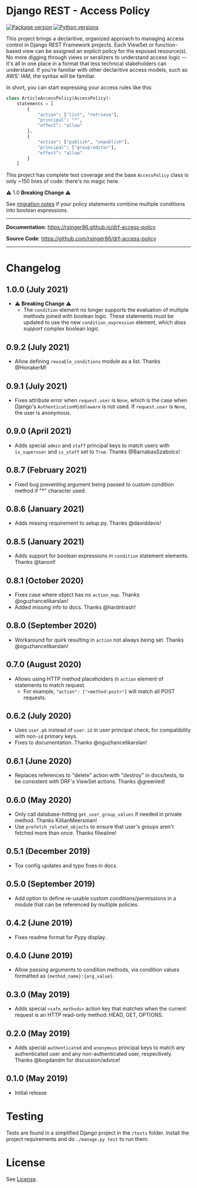# Django REST - Access Policy

[![Package version](https://badge.fury.io/py/drf-access-policy.svg)](https://pypi.python.org/pypi/drf-access-policy)
[![Python versions](https://img.shields.io/pypi/status/drf-access-policy.svg)](https://img.shields.io/pypi/status/drf-access-policy.svg/)

This project brings a declaritive, organized approach to managing access control in Django REST Framework projects. Each ViewSet or function-based view can be assigned an explicit policy for the exposed resource(s). No more digging through views or seralizers to understand access logic -- it's all in one place in a format that less technical stakeholders can understand. If you're familiar with other declaritive access models, such as AWS' IAM, the syntax will be familiar.

In short, you can start expressing your access rules like this:

```python
class ArticleAccessPolicy(AccessPolicy):
    statements = [
        {
            "action": ["list", "retrieve"],
            "principal": "*",
            "effect": "allow"
        },
        {
            "action": ["publish", "unpublish"],
            "principal": ["group:editor"],
            "effect": "allow"
        }
    ]
```

This project has complete test coverage and the base `AccessPolicy` class is only ~150 lines of code: there's no magic here.

:warning: 1.0 **Breaking Change** :warning:

See [migration notes](https://rsinger86.github.io/drf-access-policy/migration_notes.html) if your policy statements combine multiple conditions into boolean expressions.

---

**Documentation**: <a href="https://rsinger86.github.io/drf-access-policy/" target="_blank">https://rsinger86.github.io/drf-access-policy</a>

**Source Code**: <a href="https://github.com/rsinger86/drf-access-policy" target="_blank">https://github.com/rsinger86/drf-access-policy</a>

---

# Changelog <a id="changelog"></a>

## 1.0.0 (July 2021)

- :warning: **Breaking Change** :warning:
  - The `condition` element no longer supports the evaluation of multiple methods joined with boolean logic. These statements must be updated to use the new `condition_expression` element, which _does support_ complex boolean logic.

## 0.9.2 (July 2021)

- Allow defining `reusable_conditions` module as a list. Thanks @HonakerM!

## 0.9.1 (July 2021)

- Fixes attribute error when `request.user` is `None`, which is the case when Django's `AuthenticationMiddleware` is not used. If `request.user` is `None`, the user is anonymous.

## 0.9.0 (April 2021)

- Adds special `admin` and `staff` principal keys to match users with `is_superuser` and `is_staff` set to `True`. Thanks @BarnabasSzabolcs!

## 0.8.7 (February 2021)

- Fixed bug preventing argument being passed to custom condition method if "\*" character used.

## 0.8.6 (January 2021)

- Adds missing requirement to setup.py. Thanks @daviddavis!

## 0.8.5 (January 2021)

- Adds support for boolean expressions in `condition` statement elements. Thanks @tanonl!

## 0.8.1 (October 2020)

- Fixes case where object has no `action_map`. Thanks @oguzhancelikarslan!
- Added missing info to docs. Thanks @hardntrash!

## 0.8.0 (September 2020)

- Workaround for quirk resulting in `action` not always being set. Thanks @oguzhancelikarslan!

## 0.7.0 (August 2020)

- Allows using HTTP method placeholders in `action` element of statements to match request.
  - For example, `"action": ["<method:post>"]` will match all POST requests.

## 0.6.2 (July 2020)

- Uses `user.pk` instead of `user.id` in user principal check, for compatibility with non-`id` primary keys.
- Fixes to documentation. Thanks @oguzhancelikarslan!

## 0.6.1 (June 2020)

- Replaces references to "delete" action with "destroy" in docs/tests, to be consistent with DRF's ViewSet actions. Thanks @greenled!

## 0.6.0 (May 2020)

- Only call database-hitting `get_user_group_values` if needed in private method. Thanks KillianMeersman!
- Use `prefetch_related_objects` to ensure that user's groups aren't fetched more than once. Thanks filwaline!

## 0.5.1 (December 2019)

- Tox config updates and typo fixes in docs.

## 0.5.0 (September 2019)

- Add option to define re-usable custom conditions/permissions in a module that can be referenced by multiple policies.

## 0.4.2 (June 2019)

- Fixes readme format for Pypy display.

## 0.4.0 (June 2019)

- Allow passing arguments to condition methods, via condition values formatted as `{method_name}:{arg_value}`.

## 0.3.0 (May 2019)

- Adds special `<safe_methods>` action key that matches when the current request is an HTTP read-only method: HEAD, GET, OPTIONS.

## 0.2.0 (May 2019)

- Adds special `authenticated` and `anonymous` principal keys to match any authenticated user and any non-authenticated user, respectively. Thanks @bogdandm for discussion/advice!

## 0.1.0 (May 2019)

- Initial release

# Testing

Tests are found in a simplified Django project in the `/tests` folder. Install the project requirements and do `./manage.py test` to run them.

# License

See [License](LICENSE.md).
